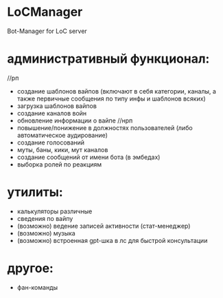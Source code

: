 # LoCManager
 Bot-Manager for LoC server




# административный функционал:
//рп
* создание шаблонов вайпов (включают в себя категории, каналы, а также первичные сообщения по типу инфы и шаблонов всяких)
* загрузка шаблонов вайпов
* создание каналов войн
* обновление информации о вайпе
//нрп
* повышение/понижение в должностях пользователей (либо автоматическое аудирование)
* создание голосований
* муты, баны, кики, мут каналов
* создание сообщений от имени бота (в эмбедах)
* выборка ролей по реакциям

# утилиты:
* калькуляторы различные
* сведения по вайпу
* (возможно) ведение записей активности (стат-менеджер)
* (возможно) музыка
* (возможно) встроенная gpt-шка в лс для быстрой консультации

# другое:
* фан-команды